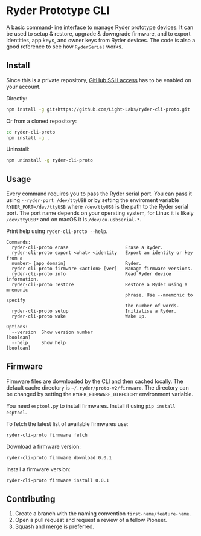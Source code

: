 # Ryder Prototype CLI

A basic command-line interface to manage Ryder prototype devices. It can be used to setup & restore, upgrade & downgrade firmware, and to export identities, app keys, and owner keys from Ryder devices. The code is also a good reference to see how `RyderSerial` works.

## Install

Since this is a private repository, [GitHub SSH access](https://docs.github.com/en/github/authenticating-to-github/connecting-to-github-with-ssh) has to be enabled on your account.

Directly:

```bash
npm install -g git+https://github.com/Light-Labs/ryder-cli-proto.git
```

Or from a cloned repository:

```bash
cd ryder-cli-proto
npm install -g .
```

Uninstall:

```bash
npm uninstall -g ryder-cli-proto
```

## Usage

Every command requires you to pass the Ryder serial port. You can pass it using `--ryder-port /dev/ttyUSB` or by setting the enviroment variable `RYDER_PORT=/dev/ttyUSB` where `/dev/ttyUSB` is the path to the Ryder serial port. The port name depends on your operating system, for Linux it is likely `/dev/ttyUSB*` and on macOS it is `/dev/cu.usbserial-*`.

Print help using `ryder-cli-proto --help`. 

```
Commands:
  ryder-cli-proto erase                     Erase a Ryder.
  ryder-cli-proto export <what> <identity   Export an identity or key from a
  number> [app domain]                      Ryder.
  ryder-cli-proto firmware <action> [ver]   Manage firmware versions.
  ryder-cli-proto info                      Read Ryder device information.
  ryder-cli-proto restore                   Restore a Ryder using a mnemonic
                                            phrase. Use --mnemonic to specify
                                            the number of words.
  ryder-cli-proto setup                     Initialise a Ryder.
  ryder-cli-proto wake                      Wake up.

Options:
  --version  Show version number                                       [boolean]
  --help     Show help                                                 [boolean]
```

## Firmware

Firmware files are downloaded by the CLI and then cached locally. The default cache directory is `~/.ryder/proto-v2/firmware`. The directory can be changed by setting the `RYDER_FIRMWARE_DIRECTORY` environment variable.

You need `esptool.py` to install firmwares. Install it using `pip install esptool`.

To fetch the latest list of available firmwares use:

```bash
ryder-cli-proto firmware fetch
```

Download a firmware version:

```bash
ryder-cli-proto firmware download 0.0.1
```

Install a firmware version:

```bash
ryder-cli-proto firmware install 0.0.1
```

## Contributing

1. Create a branch with the naming convention `first-name/feature-name`.
2. Open a pull request and request a review of a fellow Pioneer.
3. Squash and merge is preferred.
